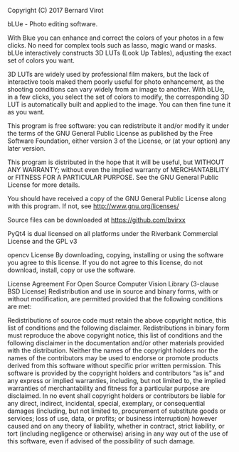 Copyright (C) 2017  Bernard Virot

bLUe - Photo editing software.

With Blue you can enhance and correct the colors of your photos in a few clicks.
No need for complex tools such as lasso, magic wand or masks.
bLUe interactively constructs 3D LUTs (Look Up Tables), adjusting the exact set
of colors you want.

3D LUTs are widely used by professional film makers, but the lack of
interactive tools maked them poorly useful for photo enhancement, as the shooting conditions
can vary widely from an image to another. With bLUe, in a few clicks, you select the set of
colors to modify, the corresponding 3D LUT is automatically built and applied to the image.
You can then fine tune it as you want.

This program is free software: you can redistribute it and/or modify
it under the terms of the GNU General Public License as published by
the Free Software Foundation, either version 3 of the License, or
(at your option) any later version.

This program is distributed in the hope that it will be useful,
but WITHOUT ANY WARRANTY; without even the implied warranty of
MERCHANTABILITY or FITNESS FOR A PARTICULAR PURPOSE.  See the
GNU General Public License for more details.

You should have received a copy of the GNU General Public License
along with this program.  If not, see <http://www.gnu.org/licenses/>

Source files can be downloaded at https://github.com/bvirxx

PyQt4 is dual licensed on all platforms under the Riverbank Commercial License and the GPL v3

opencv License
By downloading, copying, installing or using the software you agree to this license. If you do not agree to this license, do not download, install, copy or use the software.

License Agreement
For Open Source Computer Vision Library
(3-clause BSD License)
Redistribution and use in source and binary forms, with or without modification, are permitted provided that the following conditions are met:

Redistributions of source code must retain the above copyright notice, this list of conditions and the following disclaimer.
Redistributions in binary form must reproduce the above copyright notice, this list of conditions and the following disclaimer in the documentation
and/or other materials provided with the distribution.
Neither the names of the copyright holders nor the names of the contributors may be used to endorse or promote products derived from this software without
specific prior written permission.
This software is provided by the copyright holders and contributors “as is” and any express or implied warranties,
including, but not limited to, the implied warranties of merchantability and fitness for a particular purpose are disclaimed.
In no event shall copyright holders or contributors be liable for any direct, indirect, incidental, special, exemplary, or consequential
damages (including, but not limited to, procurement of substitute goods or services; loss of use, data, or profits; or business interruption)
however caused and on any theory of liability, whether in contract, strict liability, or tort (including negligence or otherwise) arising in
any way out of the use of this software, even if advised of the possibility of such damage.


